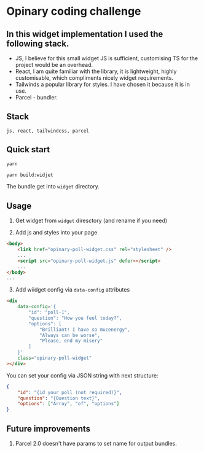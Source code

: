 # Opinary coding challenge

## In this widget implementation I used the following stack.

-   JS, I believe for this small widget JS is sufficient, customising TS for the project would be an overhead.
-   React, I am quite familiar with the library, it is lightweight, highly customisable, which compliments nicely widget requirements.
-   Tailwinds a popular library for styles. I have chosen it because it is in use.
-   Parcel - bundler.

## Stack

`js, react, tailwindcss, parcel`

## Quick start

```cmd
yarn

yarn build:widjet
```

The bundle get into `widget` directory.

## Usage

1. Get widget from `widget` diresctory (and rename if you need)

2. Add js and styles into your page

```html
<body>
    <link href="opinary-poll-widget.css" rel="stylesheet" />
    ...
    <script src="opinary-poll-widget.js" defer></script>
    ...
</body>
...
```

3. Add wiidget config via `data-config` attributes

```html
<div
    data-config='{
        "id": "poll-1",
        "question": "How you feel today?",
        "options": [
            "Brilliant! I have so mucenergy",
            "Always can be worse",
            "Please, end my misery"
        ]
    }'
    class="opinary-poll-widget"
></div>
```

You can set your config via JSON string with next structure:

```json
{
    "id": "{id your poll (not required)}",
    "question": "{Question text}",
    "options": ["Array", "of", "options"]
}
```

## Future improvements

1. Parcel 2.0 doesn't have params to set name for output bundles.
